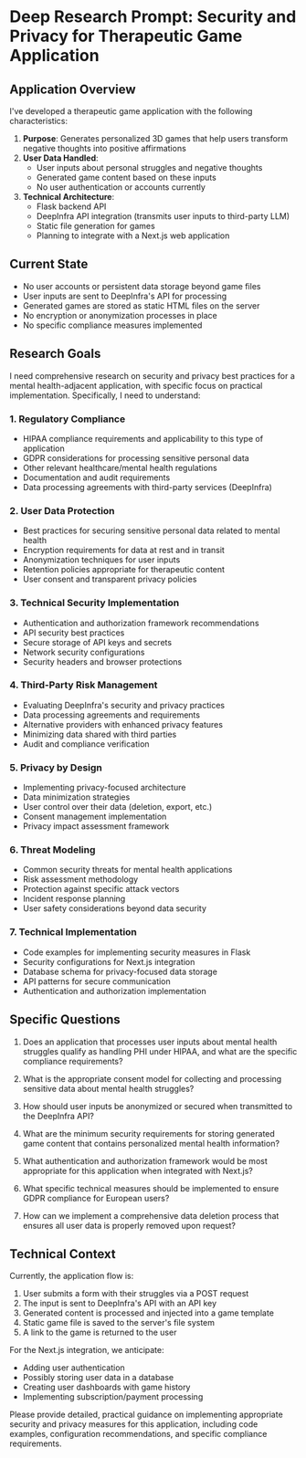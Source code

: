 # Deep Research Prompt: Security and Privacy for Therapeutic Game Application

## Application Overview

I've developed a therapeutic game application with the following characteristics:

1. **Purpose**: Generates personalized 3D games that help users transform negative thoughts into positive affirmations
2. **User Data Handled**:
   - User inputs about personal struggles and negative thoughts
   - Generated game content based on these inputs
   - No user authentication or accounts currently
3. **Technical Architecture**:
   - Flask backend API
   - DeepInfra API integration (transmits user inputs to third-party LLM)
   - Static file generation for games
   - Planning to integrate with a Next.js web application

## Current State

- No user accounts or persistent data storage beyond game files
- User inputs are sent to DeepInfra's API for processing
- Generated games are stored as static HTML files on the server
- No encryption or anonymization processes in place
- No specific compliance measures implemented

## Research Goals

I need comprehensive research on security and privacy best practices for a mental health-adjacent application, with specific focus on practical implementation. Specifically, I need to understand:

### 1. Regulatory Compliance

- HIPAA compliance requirements and applicability to this type of application
- GDPR considerations for processing sensitive personal data
- Other relevant healthcare/mental health regulations
- Documentation and audit requirements
- Data processing agreements with third-party services (DeepInfra)

### 2. User Data Protection

- Best practices for securing sensitive personal data related to mental health
- Encryption requirements for data at rest and in transit
- Anonymization techniques for user inputs
- Retention policies appropriate for therapeutic content
- User consent and transparent privacy policies

### 3. Technical Security Implementation

- Authentication and authorization framework recommendations
- API security best practices
- Secure storage of API keys and secrets
- Network security configurations
- Security headers and browser protections

### 4. Third-Party Risk Management

- Evaluating DeepInfra's security and privacy practices
- Data processing agreements and requirements
- Alternative providers with enhanced privacy features
- Minimizing data shared with third parties
- Audit and compliance verification

### 5. Privacy by Design

- Implementing privacy-focused architecture
- Data minimization strategies
- User control over their data (deletion, export, etc.)
- Consent management implementation
- Privacy impact assessment framework

### 6. Threat Modeling

- Common security threats for mental health applications
- Risk assessment methodology
- Protection against specific attack vectors
- Incident response planning
- User safety considerations beyond data security

### 7. Technical Implementation

- Code examples for implementing security measures in Flask
- Security configurations for Next.js integration
- Database schema for privacy-focused data storage
- API patterns for secure communication
- Authentication and authorization implementation

## Specific Questions

1. Does an application that processes user inputs about mental health struggles qualify as handling PHI under HIPAA, and what are the specific compliance requirements?

2. What is the appropriate consent model for collecting and processing sensitive data about mental health struggles?

3. How should user inputs be anonymized or secured when transmitted to the DeepInfra API?

4. What are the minimum security requirements for storing generated game content that contains personalized mental health information?

5. What authentication and authorization framework would be most appropriate for this application when integrated with Next.js?

6. What specific technical measures should be implemented to ensure GDPR compliance for European users?

7. How can we implement a comprehensive data deletion process that ensures all user data is properly removed upon request?

## Technical Context

Currently, the application flow is:

1. User submits a form with their struggles via a POST request
2. The input is sent to DeepInfra's API with an API key
3. Generated content is processed and injected into a game template
4. Static game file is saved to the server's file system
5. A link to the game is returned to the user

For the Next.js integration, we anticipate:
- Adding user authentication
- Possibly storing user data in a database
- Creating user dashboards with game history
- Implementing subscription/payment processing

Please provide detailed, practical guidance on implementing appropriate security and privacy measures for this application, including code examples, configuration recommendations, and specific compliance requirements. 